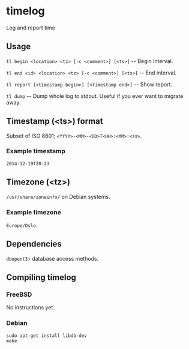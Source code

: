 # timelog

Log and report time

## Usage

`tl begin <location> <tz> [-c <comment>] [<ts>]` -- Begin interval.

`tl end <id> <location> <tz> [-c <comment>] [<ts>]` -- End interval.

`tl report [<timestamp begin>] [<timestamp end>]` -- Show report.

`tl dump` -- Dump whole log to stdout. Useful if you ever want to migrate away.

## Timestamp (&lt;ts&gt;) format

Subset of ISO 8601; `<YYYY>-<MM>-<DD>T<HH>:<MM>:<ss>`.

### Example timestamp

`2014-12-19T20:23`

## Timezone (&lt;tz&gt;)

`/usr/share/zoneinfo/` on Debian systems.

### Example timezone

`Europe/Oslo`.

## Dependencies

`dbopen(3)` database access methods.

## Compiling timelog

### FreeBSD

No instructions yet.

### Debian

```
sudo apt-get install libdb-dev
make
```
